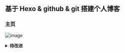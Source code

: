 ## 基于 Hexo & github & git 搭建个人博客
### 主页
![image](https://user-images.githubusercontent.com/103944313/229297533-eabfc1ed-245c-4768-b7bd-0bd3685b2f0b.png)


<details>
<summary>
<b>待改进</b> 
</summary>

- 纯静态博客
- 未设置图床
- ~~未修改图片格式为.webp~~

</details>
